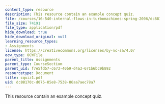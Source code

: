 ```yaml
---
content_type: resource
description: This resource contain an example concept quiz.
file: /courses/16-540-internal-flows-in-turbomachines-spring-2006/dc88170cd07585e8753886aa7aec78a7_cquiz1.pdf
file_size: 74191
file_type: application/pdf
hide_download: true
hide_download_original: null
learning_resource_types:
- Assignments
license: https://creativecommons.org/licenses/by-nc-sa/4.0/
ocw_type: OCWFile
parent_title: Assignments
parent_type: CourseSection
parent_uid: f7e5fd57-c673-40b9-d4a3-671b6bc9b892
resourcetype: Document
title: cquiz1.pdf
uid: dc88170c-d075-85e8-7538-86aa7aec78a7
---
```

This resource contain an example concept quiz.
